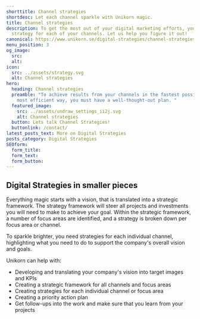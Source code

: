 ```yaml
---
shorttitle: Channel strategies
shortdesc: Let each channel sparkle with Unikorn magic.
title: Channel strategies
description: To get the most out of your digital marketing efforts, you need a
  strategy for each of your channels. Let us help you figure it out!
canonical: https://www.unikorn.se/digital-strategies/channel-strategies/
menu_position: 3
og_image:
  src: 
  alt: 
icon:
  src: ../assets/strategy.svg
  alt: Channel strategies
hero:
  heading: Channel strategies
  preamble: "To achieve results from your channels in the fastest possible and
    most efficient way, you must have a well-thought-out plan. "
  featured_image:
    src: ../assets/undraw_settings_ii2j.svg
    alt: Channel strategies
  button: Lets talk Channel Strategies!
  buttonlink: /contact/
latest_posts_text: More on Digital Strategies
posts_category: Digital Strategies
SEOform: 
  form_title: 
  form_text: 
  form_button: 
---
```

## Digital Strategies in smaller pieces 

Everything magic starts with a vision, that is translated into a strategic framework. The strategy framework will steer all projects and investments you will need to make to achieve your goal. Within the strategic framework, a number of focus areas are identified, and a strategy is broken down per focus area or channel. 

To sparkle brighter, you need strategies for each individual channel, highlighting  what you need to do to support the company's overall vision and goals.

Unikorn can help with:

* Developing and translating your company's vision into target images and KPIs
* Creating a strategic framework for all channels and focus areas
* Creating strategies for each individual channel or focus area
* Creating a priority action plan
* Get follow-ups into the work and make sure that you learn from your projects